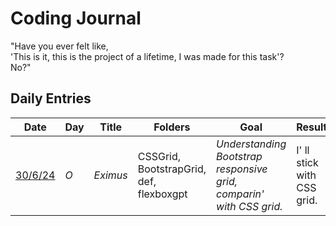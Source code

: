 # Coding Journal
"Have you ever felt like, <br/> 'This is it, this is the project of a lifetime, I was made for this task'?<br/>
No?"

## Daily Entries

| Date       | Day | Title | Folders | Goal | Result | VOD
|------------|--------------|--------------|------------|------------|------------|------------|
| [30/6/24](URL)     | *O* | *Eximus* | CSSGrid, BootstrapGrid, def, flexboxgpt  | *Understanding Bootstrap responsive grid, <br/> comparin' with CSS grid.* | I' ll stick with CSS grid. | https://youtu.be/00I0gwTUBEk
